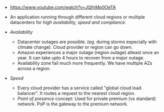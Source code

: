 * https://www.youtube.com/watch?v=JQfnMp0OeTA

* An application running through different cloud regions or multiple datacenters for *high availability, speed and compliance*.
* *Availability*
    * Datacenter outages are possible. (eg. during storms especially with climate change). Cloud provider or region can go down.
    * Amazon experiences a major outage (region outage) atleast once an year. It can take upto 4 hours to recover from a major outage.
    * Availability zone fail much more frequently. We have multiple AZs across a region.
* *Speed*
    * Every cloud provider has a service called "global cloud load balancer". It routes a request to the nearest cloud region.
    * *Point of presence* concept: Used for private premium (vs standard) network. PoP is the gateway to the premium network.